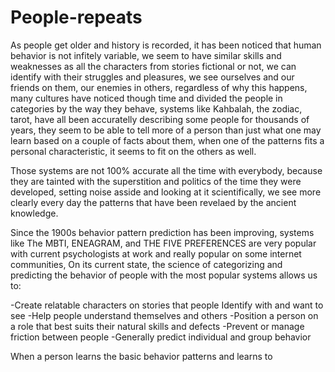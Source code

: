 # People-repeats

As people get older and history is recorded, it has been noticed that human behavior is not infitely variable, we seem to have similar skills and weaknesses as all the characters from stories fictional or not, we can identify with their struggles and pleasures, we see ourselves and our friends on them, our enemies in others, regardless of why this happens, many cultures have noticed though time and divided the people in categories by the way they behave, systems like Kahbalah, the zodiac, tarot, have all been accuratelly describing some people for thousands of years, they seem to be able to tell more of a person than just what one may learn based on a couple of facts about them, when one of the patterns fits a personal characteristic, it seems to fit on the others as well.

Those systems are not 100% accurate all the time with everybody, because they are tainted with the superstition and politics of the time they were developed, setting noise asside and looking at it scientifically, we see more clearly every day the patterns that have been revelaed by the ancient knowledge. 

Since the 1900s behavior pattern prediction has been improving, systems like The MBTI, ENEAGRAM, and THE FIVE PREFERENCES are very popular with current psychologists at work and really popular on some internet communities, On its current state, the science of categorizing and predicting the behavior of people with the most popular systems allows us to:

-Create relatable characters on stories that people Identify with and want to see
-Help people understand themselves and others
-Position a person on a role that best suits their natural skills and defects 
-Prevent or manage friction between people
-Generally predict individual and group behavior 

When a person learns the basic behavior patterns and learns to 



















































































